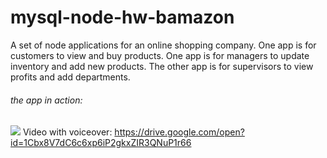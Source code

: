 # mysql-node-hw-bamazon

A set of node applications for an online shopping company. One app is for customers to view and buy products. One app is for managers to update inventory and add new products. The other app is for supervisors to view profits and add departments.

###### the app in action:

![](./1Cbx8V7dC6c6xp6iP2gkxZIR3QNuP1r66_e_download_gd_true.gifv)
Video with voiceover:
https://drive.google.com/open?id=1Cbx8V7dC6c6xp6iP2gkxZIR3QNuP1r66

